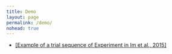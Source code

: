 ```yaml
---
title: Demo
layout: page
permalink: /demo/
nohead: true
---
```


* [[Example of a trial sequence of Experiment in Im et al., 2015]](../Flash.gif)




